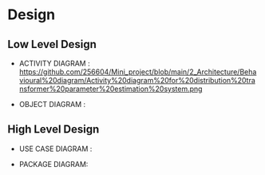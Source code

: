 # Design

## Low Level Design 
* ACTIVITY DIAGRAM :
https://github.com/256604/Mini_project/blob/main/2_Architecture/Behavioural%20diagram/Activity%20diagram%20for%20distribution%20transformer%20parameter%20estimation%20system.png

* OBJECT DIAGRAM :


## High Level Design 
* USE CASE DIAGRAM :


* PACKAGE DIAGRAM:
